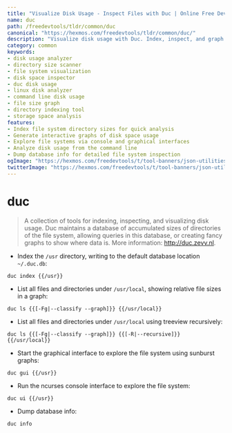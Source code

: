 ```yaml
---
title: "Visualize Disk Usage - Inspect Files with Duc | Online Free DevTools by Hexmos"
name: duc
path: /freedevtools/tldr/common/duc
canonical: "https://hexmos.com/freedevtools/tldr/common/duc/"
description: "Visualize disk usage with Duc. Index, inspect, and graph directory sizes to analyze file system space. Free online tool, no registration required."
category: common
keywords:
- disk usage analyzer
- directory size scanner
- file system visualization
- disk space inspector
- duc disk usage
- linux disk analyzer
- command line disk usage
- file size graph
- directory indexing tool
- storage space analysis
features:
- Index file system directory sizes for quick analysis
- Generate interactive graphs of disk space usage
- Explore file systems via console and graphical interfaces
- Analyze disk usage from the command line
- Dump database info for detailed file system inspection
ogImage: "https://hexmos.com/freedevtools/t/tool-banners/json-utilities-banner.png"
twitterImage: "https://hexmos.com/freedevtools/t/tool-banners/json-utilities-banner.png"
---
```


# duc

> A collection of tools for indexing, inspecting, and visualizing disk usage.
> Duc maintains a database of accumulated sizes of directories of the file system, allowing queries in this database, or creating fancy graphs to show where data is.
> More information: <http://duc.zevv.nl>.

- Index the `/usr` directory, writing to the default database location `~/.duc.db`:

`duc index {{/usr}}`

- List all files and directories under `/usr/local`, showing relative file sizes in a graph:

`duc ls {{[-Fg|--classify --graph]}} {{/usr/local}}`

- List all files and directories under `/usr/local` using treeview recursively:

`duc ls {{[-Fg|--classify --graph]}} {{[-R|--recursive]}} {{/usr/local}}`

- Start the graphical interface to explore the file system using sunburst graphs:

`duc gui {{/usr}}`

- Run the ncurses console interface to explore the file system:

`duc ui {{/usr}}`

- Dump database info:

`duc info`
